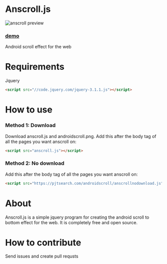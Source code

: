 # Anscroll.js
![anscroll preview](https://pjtsearch.com/androidscroll/anscrollpre.gif)

### [demo](https://pjtsearch.com/androidscroll "https://pjtsearch.com/androidscroll")

Android scroll effect for the web
# Requirements
Jquery
```html
<script src="//code.jquery.com/jquery-3.1.1.js"></script>
 ```  
# How to use
### Method 1: Download
Download anscroll.js and androidscroll.png.
Add this after the body tag of all the pages you want anscroll on:
```html
<script src="anscroll.js"></script>
```
### Method 2: No download
Add this after the body tag of all the pages you want anscroll on:
```html
<script src="https://pjtsearch.com/androidscroll/anscrollnodownload.js"></script>
```
# About
Anscroll.js is a simple jquery program for creating the android scroll to bottom effect for the web.  It is completely free and open source.

# How to contribute
Send issues and create pull requsts
